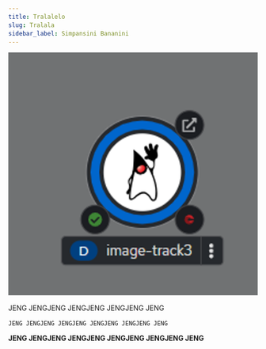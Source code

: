 ```yaml
---
title: Tralalelo
slug: Tralala
sidebar_label: Simpansini Bananini
---
```

![pod.png](https://raw.githubusercontent.com/KenniHK/docusaurus_CMS/main/static/img/pod.png)



JENG JENGJENG JENGJENG JENGJENG JENG

```
JENG JENGJENG JENGJENG JENGJENG JENGJENG JENG 
```

**JENG JENGJENG JENGJENG JENGJENG JENGJENG JENG**
